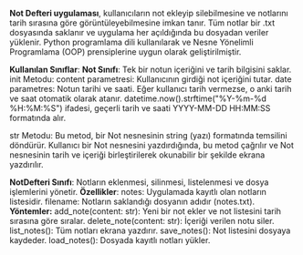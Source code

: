 __Not Defteri uygulaması__, kullanıcıların not ekleyip silebilmesine ve notlarını tarih sırasına göre görüntüleyebilmesine imkan tanır. 
Tüm notlar bir .txt dosyasında saklanır ve uygulama her açıldığında bu dosyadan veriler yüklenir.
Python programlama dili kullanılarak ve Nesne Yönelimli Programlama (OOP) prensiplerine uygun olarak geliştirilmiştir.

__Kullanılan Sınıflar__:
__Not Sınıfı__: Tek bir notun içeriğini ve tarih bilgisini saklar.
init Metodu:
content parametresi: Kullanıcının girdiği not içeriğini tutar.
date parametres: Notun tarihi ve saati. Eğer kullanıcı tarih vermezse, o anki tarih ve saat otomatik olarak atanır.
datetime.now().strftime("%Y-%m-%d %H:%M:%S") ifadesi, geçerli tarih ve saati YYYY-MM-DD HH:MM:SS formatında alır.

str Metodu: Bu metod, bir Not nesnesinin string (yazı) formatında temsilini döndürür.
Kullanıcı bir Not nesnesini yazdırdığında, bu metod çağrılır ve Not nesnesinin tarih ve içeriği birleştirilerek okunabilir bir şekilde ekrana yazdırılır.

__NotDefteri Sınıfı__: Notların eklenmesi, silinmesi, listelenmesi ve dosya işlemlerini yönetir.
__Özellikler__:
notes: Uygulamada kayıtlı olan notların listesidir.
filename: Notların saklandığı dosyanın adıdır (notes.txt).
__Yöntemler:__
add_note(content: str): Yeni bir not ekler ve not listesini tarih sırasına göre sıralar.
delete_note(content: str): İçeriği verilen notu siler.
list_notes(): Tüm notları ekrana yazdırır.
save_notes(): Not listesini dosyaya kaydeder.
load_notes(): Dosyada kayıtlı notları yükler.
